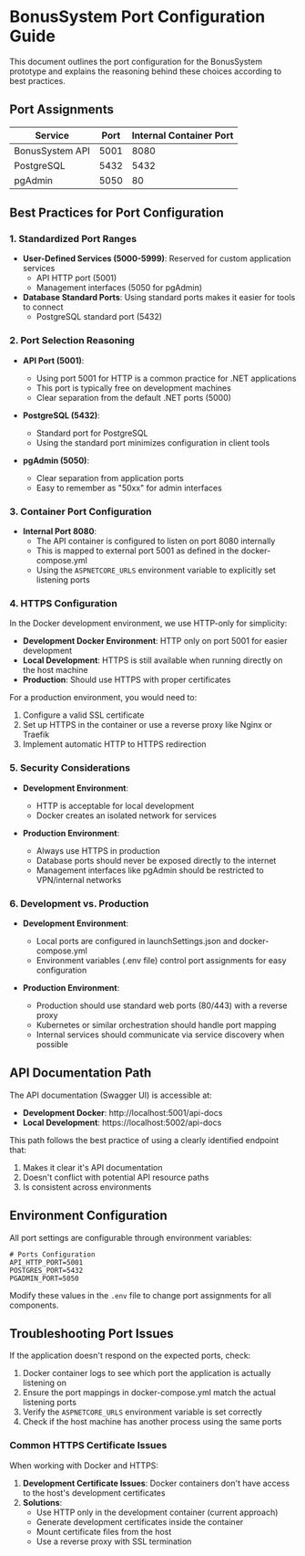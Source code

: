# BonusSystem Port Configuration Guide

This document outlines the port configuration for the BonusSystem prototype and explains the reasoning behind these choices according to best practices.

## Port Assignments

| Service          | Port  | Internal Container Port |
|------------------|-------|------------------------|
| BonusSystem API  | 5001  | 8080                   |
| PostgreSQL       | 5432  | 5432                   |
| pgAdmin          | 5050  | 80                     |

## Best Practices for Port Configuration

### 1. Standardized Port Ranges

- **User-Defined Services (5000-5999)**: Reserved for custom application services
  - API HTTP port (5001)
  - Management interfaces (5050 for pgAdmin)
- **Database Standard Ports**: Using standard ports makes it easier for tools to connect
  - PostgreSQL standard port (5432)

### 2. Port Selection Reasoning

- **API Port (5001)**:
  - Using port 5001 for HTTP is a common practice for .NET applications
  - This port is typically free on development machines
  - Clear separation from the default .NET ports (5000)
  
- **PostgreSQL (5432)**:
  - Standard port for PostgreSQL
  - Using the standard port minimizes configuration in client tools
  
- **pgAdmin (5050)**:
  - Clear separation from application ports
  - Easy to remember as "50xx" for admin interfaces

### 3. Container Port Configuration

- **Internal Port 8080**: 
  - The API container is configured to listen on port 8080 internally
  - This is mapped to external port 5001 as defined in the docker-compose.yml
  - Using the `ASPNETCORE_URLS` environment variable to explicitly set listening ports

### 4. HTTPS Configuration

In the Docker development environment, we use HTTP-only for simplicity:

- **Development Docker Environment**: HTTP only on port 5001 for easier development
- **Local Development**: HTTPS is still available when running directly on the host machine
- **Production**: Should use HTTPS with proper certificates

For a production environment, you would need to:
1. Configure a valid SSL certificate
2. Set up HTTPS in the container or use a reverse proxy like Nginx or Traefik
3. Implement automatic HTTP to HTTPS redirection

### 5. Security Considerations

- **Development Environment**:
  - HTTP is acceptable for local development
  - Docker creates an isolated network for services
  
- **Production Environment**:
  - Always use HTTPS in production
  - Database ports should never be exposed directly to the internet
  - Management interfaces like pgAdmin should be restricted to VPN/internal networks

### 6. Development vs. Production

- **Development Environment**:
  - Local ports are configured in launchSettings.json and docker-compose.yml
  - Environment variables (.env file) control port assignments for easy configuration
  
- **Production Environment**:
  - Production should use standard web ports (80/443) with a reverse proxy
  - Kubernetes or similar orchestration should handle port mapping
  - Internal services should communicate via service discovery when possible

## API Documentation Path

The API documentation (Swagger UI) is accessible at:

- **Development Docker**: http://localhost:5001/api-docs
- **Local Development**: https://localhost:5002/api-docs

This path follows the best practice of using a clearly identified endpoint that:
1. Makes it clear it's API documentation
2. Doesn't conflict with potential API resource paths
3. Is consistent across environments

## Environment Configuration

All port settings are configurable through environment variables:

```
# Ports Configuration
API_HTTP_PORT=5001
POSTGRES_PORT=5432
PGADMIN_PORT=5050
```

Modify these values in the `.env` file to change port assignments for all components.

## Troubleshooting Port Issues

If the application doesn't respond on the expected ports, check:

1. Docker container logs to see which port the application is actually listening on
2. Ensure the port mappings in docker-compose.yml match the actual listening ports
3. Verify the `ASPNETCORE_URLS` environment variable is set correctly
4. Check if the host machine has another process using the same ports

### Common HTTPS Certificate Issues

When working with Docker and HTTPS:

1. **Development Certificate Issues**: Docker containers don't have access to the host's development certificates
2. **Solutions**:
   - Use HTTP only in the development container (current approach)
   - Generate development certificates inside the container
   - Mount certificate files from the host
   - Use a reverse proxy with SSL termination
